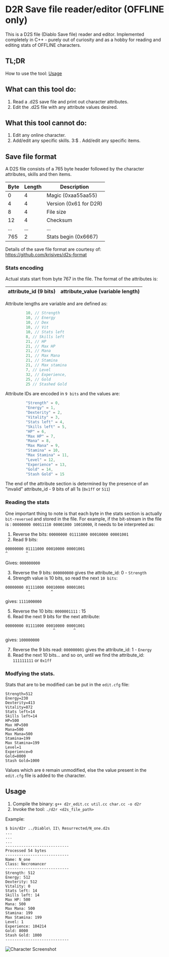 # D2R Save file reader/editor (OFFLINE only)

This is a D2S file (Diablo Save file) reader and editor.
Implemented completely in C++ - purely out of curiosity and as a hobby for
reading and editing stats of OFFLINE characters.

## TL;DR
How to use the tool: [Usage](#usage)
## What can this tool do:
1. Read a .d2S save file and print out character attributes.
2. Edit the .d2S file with any attribute values desired.

## What this tool cannot do:
1. Edit any online character.
2. Add/edit any specific skills.
3:$
. Add/edit any specific items.

## Save file format
A D2S file consists of a 765 byte header followed by the character attributes, skills and then items.

| Byte | Length |Description |
|------|--------|------------|
| 0 | 4 | Magic (0xaa55aa55) |
| 4 | 4 | Version (0x61 for D2R) |
| 8 | 4 | File size |
| 12 | 4 | Checksum |
| ... | ... | ... |
| 765 | 2 | Stats begin (0x6667) |

Details of the save file format are courtesy of: https://github.com/krisives/d2s-format

### Stats encoding
Actual stats start from byte 767 in the file. The format of the attributes is:

| attribute_id (9 bits) | attribute_value (variable length) |
|-----------------------|-----------------------------------|

Attribute lengths are variable and are defined as:

``` c++
         10, // Strength
         10, // Energy
         10, // Dex
         10, // Vit
         10, // Stats left
         8, // Skills left
         21, // HP
         21, // Max HP
         21, // Mana
         21, // Max Mana
         21, // Stamina
         21, // Max stamina
         7, // Level
         32, // Experience,
         25, // Gold
         25 // Stashed Gold
```

Attribute IDs are encoded in `9 bits` and the values are:

``` c++
         "Strength" = 0,
         "Energy" = 1,
         "Dexterity" = 2,
         "Vitality" = 3,
         "Stats left" = 4,
         "Skills left" = 5,
         "HP" = 6,
         "Max HP" = 7,
         "Mana" = 8,
         "Max Mana" = 9,
         "Stamina" = 10,
         "Max Stamina" = 11,
         "Level" = 12,
         "Experience" = 13,
         "Gold" = 14,
         "Stash Gold" = 15
```
The end of the attribute section is determined by the presence of an "invalid" attribute_id - 9 bits of all 1s (`0x1ff` or `511`)

### Reading the stats
One important thing to note is that each byte in the stats section is actually `bit-reversed` and stored in the file.
For example, if the bit-stream in the file is : `00000000 00011110 00001000 10010000`, it needs to be interpreted as:
1. Reverse the bits: `00000000 01111000 00010000 00001001`
2. Read 9 bits:
``` text
00000000 01111000 00010000 00001001
^        ^
```
Gives: `000000000`

3. Reverse the 9 bits: `000000000` gives the attribute_id: 0 - `Strength`
4. Strength value is 10 bits, so read the next `10 bits`:
``` text
00000000 01111000 00010000 00001001
          ^         ^
```
gives: `1111000000`

5. Reverse the 10 bits: `0000001111` : 15
6. Read the next 9 bits for the next attribute:
``` text
00000000 01111000 00010000 00001001
                     ^        ^
```
gives: `100000000`

7. Reverse the 9 bits read: `000000001` gives the attribute_id: 1 - `Energy`
8. Read the next 10 bits... and so on, until we find the attribute_id: `111111111` or `0x1ff`

### Modfying the stats.
Stats that are to be modified can be put in the `edit.cfg` file:

   ``` text
   Strength=512
   Energy=230
   Dexterity=413
   Vitality=872
   Stats left=14
   Skills left=14
   HP=500
   Max HP=500
   Mana=500
   Max Mana=500
   Stamina=199
   Max Stamina=199
   Level=1
   Experience=0
   Gold=8000
   Stash Gold=1000
   ```
   Values which are `0` remain unmodified, else the value present in the `edit.cfg` file is added to the character.

## Usage
1. Compile the binary: `g++ d2r_edit.cc util.cc char.cc -o d2r`
2. Invoke the tool: `./d2r <d2s_file_path>`

Example:

``` text
$ bin/d2r ../Diablo\ II\ Resurrected/N_one.d2s
...
...
...
----------------------------
Processed 54 bytes
----------------------------
Name: N_one
Class: Necromancer
----------------------------
Strength: 512
Energy: 512
Dexterity: 512
Vitality: 0
Stats left: 14
Skills left: 14
Max HP: 500
Mana: 500
Max Mana: 500
Stamina: 199
Max Stamina: 199
Level: 1
Experience: 104214
Gold: 8000
Stash Gold: 1000
----------------------------
```
![Character Screenshot](https://imgur.com/a/OJkxAav)

